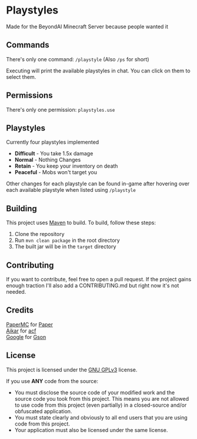 # Playstyles
Made for the BeyondAI Minecraft Server because people wanted it

## Commands
There's only one command:
`/playstyle` (Also `/ps` for short)

Executing will print the available playstyles in chat.
You can click on them to select them.

## Permissions
There's only one permission:
`playstyles.use`

## Playstyles
Currently four playstyles implemented
- **Difficult** - You take 1.5x damage
- **Normal** - Nothing Changes
- **Retain** - You keep your inventory on death
- **Peaceful** - Mobs won't target you

Other changes for each playstyle can be found in-game after hovering over each available playstyle when listed using `/playstyle`

## Building
This project uses [Maven](https://maven.apache.org/) to build.
To build, follow these steps:
1. Clone the repository
2. Run `mvn clean package` in the root directory
3. The built jar will be in the `target` directory

## Contributing
If you want to contribute, feel free to open a pull request.
If the project gains enough traction I'll also add a CONTRIBUTING.md but right now it's not needed.

## Credits
[PaperMC](https://papermc.io/) for [Paper](https://papermc.io/software/paper)  
[Aikar](https://github.com/aikar) for [acf](https://github.com/aikar/commands)  
[Google](https://github.com/google) for [Gson](https://github.com/google/gson)


## License
This project is licensed under the [GNU GPLv3](https://choosealicense.com/licenses/gpl-3.0/) license.

If you use **ANY** code from the source:
- You must disclose the source code of your modified work and the source code you took from this project. This means you are not allowed to use code from this project (even partially) in a closed-source and/or obfuscated application.
- You must state clearly and obviously to all end users that you are using code from this project.
- Your application must also be licensed under the same license.
